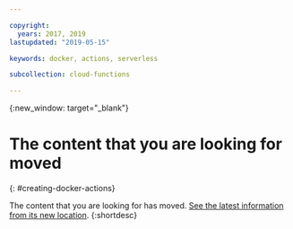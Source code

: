 ```yaml
---

copyright:
  years: 2017, 2019
lastupdated: "2019-05-15"

keywords: docker, actions, serverless

subcollection: cloud-functions

---
```


{:new_window: target="_blank"}
# The content that you are looking for moved
{: #creating-docker-actions}

The content that you are looking for has moved. [See the latest information from its new location](/docs/openwhisk?topic=cloud-functions-prep#prep_docker).
{:shortdesc}
